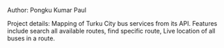 Author: Pongku Kumar Paul

Project details: Mapping of Turku City bus services from its API. Features include search all available routes, find specific route, 
Live location of all buses in a route.
